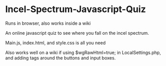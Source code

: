 # Incel-Spectrum-Javascript-Quiz

Runs in browser, also works inside a wiki

An online javascript quiz to see where you fall on the incel spectrum.

Main.js, index.html, and style.css is all you need

Also works well on a wiki if using $wgRawHtml=true; in LocalSettings.php, and adding <html></html> tags around the buttons and input boxes.
